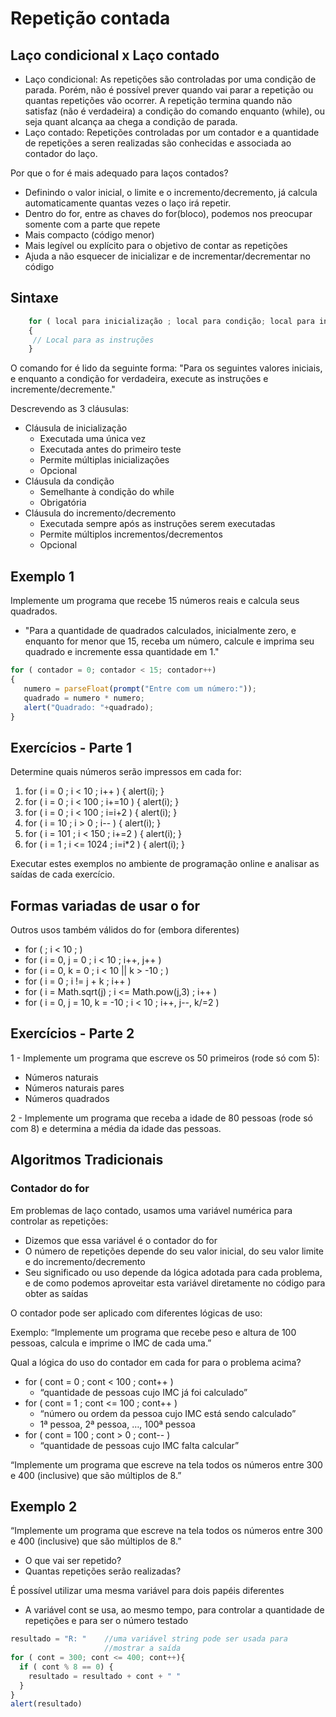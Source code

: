 # Repetição contada 

## Laço condicional x Laço contado
* Laço condicional: As repetições são controladas por uma condição de parada. Porém, não é possível prever quando vai parar a repetição ou quantas repetições vão ocorrer. A repetição termina quando não satisfaz (não é verdadeira) a condição do comando enquanto (while), ou seja quant alcança aa  chega a condição de parada.
* Laço contado: Repetições controladas por um contador e a quantidade de repetições a seren realizadas são conhecidas e associada ao contador do laço.  

Por que o for é mais adequado para laços contados?
* Definindo o valor inicial, o limite e o incremento/decremento,  já calcula automaticamente quantas vezes o laço irá repetir.
* Dentro do for, entre as chaves do for(bloco), podemos nos preocupar somente com a parte que repete
* Mais compacto (código menor)
* Mais legível ou explícito para o objetivo de contar as repetições
* Ajuda a não esquecer de inicializar e de incrementar/decrementar no código


## Sintaxe 

```javascript
    for ( local para inicialização ; local para condição; local para incremento/decremento )
    {
   	 // Local para as instruções  
    }
``` 
O comando for é lido da seguinte forma: "Para os seguintes valores iniciais, e enquanto a condição for verdadeira, execute as instruções e incremente/decremente."

Descrevendo as 3 cláusulas:
* Cláusula de inicialização
  * Executada uma única vez
  * Executada antes do primeiro teste
  * Permite múltiplas inicializações
  * Opcional
* Cláusula da condição
  * Semelhante à condição do while
  * Obrigatória
* Cláusula do incremento/decremento
  * Executada sempre após as instruções serem executadas
  * Permite múltiplos incrementos/decrementos
  * Opcional


## Exemplo 1 

Implemente um programa que recebe 15 números reais e calcula seus quadrados.
* "Para a quantidade de quadrados calculados, inicialmente zero, e enquanto for menor que 15, receba um número, calcule e imprima seu quadrado e incremente essa quantidade em 1."

```javascript
for ( contador = 0; contador < 15; contador++)
{
   numero = parseFloat(prompt("Entre com um número:"));
   quadrado = numero * numero;
   alert("Quadrado: "+quadrado);
}
```

## Exercícios - Parte 1 
Determine quais números serão impressos em cada for:

1. for  ( i = 0 ; i < 10 ; i++ ) { alert(i); }
1. for  ( i = 0 ; i < 100 ; i+=10 ) { alert(i); }
1. for  ( i = 0 ; i < 100 ; i=i+2 ) { alert(i); }
1. for  ( i = 10 ; i > 0 ; i-- ) { alert(i); }
1. for  ( i = 101 ; i < 150 ; i+=2 ) { alert(i); }
1. for  ( i = 1 ; i <= 1024 ; i=i*2 ) { alert(i); }

Executar estes exemplos no ambiente de programação online e analisar as saídas de cada exercício. 

## Formas variadas de usar o **for**
Outros usos também válidos do for (embora diferentes)
* for  ( ; i < 10 ; ) 
* for  ( i = 0, j = 0 ; i < 10 ; i++, j++ )
* for  ( i = 0, k = 0 ; i < 10 || k > -10 ; )
* for  ( i = 0 ; i != j + k ; i++ )
* for  ( i = Math.sqrt(j) ; i <= Math.pow(j,3) ; i++ )
* for  ( i = 0, j = 10, k = -10 ; i < 10 ; i++, j--, k/=2 )

## Exercícios - Parte 2 

1 - Implemente um programa que escreve os 50 primeiros (rode só com 5):
* Números naturais
* Números naturais pares
* Números quadrados

2 - Implemente um programa que receba a idade de 80 pessoas (rode só com 8) e determina a média da idade das pessoas.

## Algoritmos Tradicionais 


### Contador do for 

Em problemas de laço contado, usamos uma variável numérica para controlar as repetições: 
* Dizemos que essa variável é o contador do for
* O número de repetições depende do seu valor inicial, do seu valor limite e do incremento/decremento
* Seu significado ou uso depende da lógica adotada para cada problema, e de como podemos aproveitar esta variável diretamente no código para obter as saídas

O contador pode ser aplicado com diferentes lógicas de uso: 

Exemplo: “Implemente um programa que recebe peso e altura de 100 pessoas, calcula e imprime o IMC de cada uma.”

Qual a lógica do uso do contador em cada for para o problema acima?
* for ( cont = 0 ; cont < 100 ; cont++ )
  * “quantidade de pessoas cujo IMC já foi calculado”
* for ( cont = 1 ; cont <= 100 ; cont++ )
  * “número ou ordem da pessoa cujo IMC está sendo calculado”
  * 1ª pessoa, 2ª pessoa, …, 100ª pessoa
* for ( cont = 100 ; cont > 0 ; cont-- )
  * “quantidade de pessoas cujo IMC falta calcular”


“Implemente um programa que escreve na tela todos os números entre 300 e 400 (inclusive) que são múltiplos de 8.”


## Exemplo 2 

“Implemente um programa que escreve na tela todos os números entre 300 e 400 (inclusive) que são múltiplos de 8.”
* O que vai ser repetido?
* Quantas repetições serão realizadas?

É possível utilizar uma mesma variável para dois papéis  diferentes
* A variável cont se usa, ao mesmo tempo, para controlar a quantidade de repetições e para ser o número testado

```javascript
resultado = "R: "    //uma variável string pode ser usada para
                     //mostrar a saída
for ( cont = 300; cont <= 400; cont++){
  if ( cont % 8 == 0) {
    resultado = resultado + cont + " "
  }
}
alert(resultado)
```



